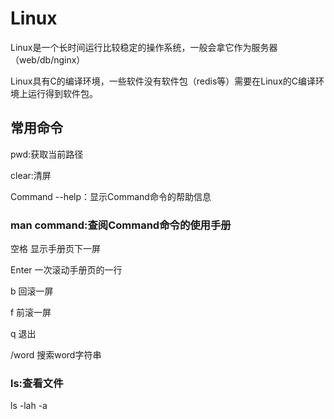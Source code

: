 # Linux
Linux是一个长时间运行比较稳定的操作系统，一般会拿它作为服务器（web/db/nginx）

Linux具有C的编译环境，一些软件没有软件包（redis等）需要在Linux的C编译环境上运行得到软件包。
## 常用命令
pwd:获取当前路径

clear:清屏

Command --help：显示Command命令的帮助信息

### man command:查阅Command命令的使用手册
空格  显示手册页下一屏

Enter 一次滚动手册页的一行

b     回滚一屏

f     前滚一屏

q     退出

/word 搜索word字符串
### ls:查看文件
ls -lah
-a 



